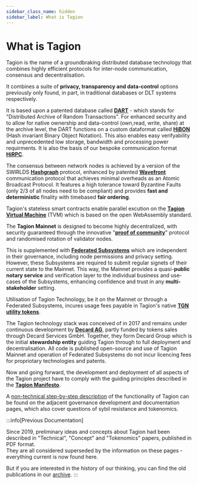 ```yaml
---
sidebar_class_name: hidden
sidebar_label: What is Tagion
---
```

# What is Tagion

Tagion is the name of a groundbraking distributed database technology that combines highly efficient protocols for inter-node communication, consensus and decentralisation. 

It combines a suite of **privacy, transparency and data-control** options previously only found, in part, in traditional databases or DLT systems respectively. 

It is based upon a patented database called [**DART**](https://docs.tagion.org/tech/protocols/dart) - which stands for "Distributed Archive of Random Transactions". For enhanced security and to allow for native ownership and data-control (own,read, write, share) at the archive level, the DART functions on a custom dataformat called [**HiBON**](https://www.hibon.org/posts/hibonproperties/) (Hash invariant Binary Object Notation). This also enables easy verifyability and unprecedented low storage, bandwidth and processing power requirments. It is also the basis of our bespoke communication format [**HiRPC**](https://www.hibon.org/posts/hirpc/). 

The consensus between network nodes is achieved by a version of the SWIRLDS [**Hashgraph**](https://docs.tagion.org/tech/protocols/consensus/HashGraph) protocol, enhanced by patented [**Wavefront**](https://docs.tagion.org/tech/protocols/wavefront) communication protocol that achieves minimal overheads as an Atomic Broadcast Protocol.  It features a high tolerance toward Byzantine Faults (only 2/3 of all nodes need to be compliant) and provides **fast and deterministic** finality with timebased **fair ordering**. 

Tagion's stateless smart contracts enable parallel excution on the [**Tagion Virtual Machine**](https://docs.tagion.org/tech/architecture/TVM) (TVM) which is based on the open WebAssembly standard.

The **Tagion Mainnet** is designed to become highly decentralized, with security guaranteed through the innovative "[**proof of community**](https://docs.tagion.org/gov/governance_areas/network_formation/tagion)" protocol and randomised rotation of validator nodes. 

This is supplemented with [**Federated Subsystems**](https://docs.tagion.org/gov/intro/network) which are independent in their governance, including node permissions and privacy setting. However, these Subsystems are required to submit regular signets of their current state to the Mainnet. This way, the Mainnet provides a quasi-**public notary service** and verification layer to the individual business and use-cases of the Subsystems, enhancing confidence and trust in any **multi-stakeholder** setting. 

Utilisation of Tagion Technology, be it on the Mainnet or through a Federated Subsystems, incures usage fees payable in Tagion's native [**TGN utility tokens**](https://docs.tagion.org/gov/governance_areas/token_economy/utility_token).

The Tagion technology stack was conceived of in 2017 and remains under continuous development by [**Decard AG**](https://www.decard.io/), partly funded by tokens sales through Decard Services GmbH. Together, they form Decard Group which is the initial **stewardship entity** guiding Tagion through to full deployment and decentralisation. All code is published open-source and use of Tagion Mainnet and operation of Federated Subsystems do not incur licencing fees for propriotary technologies and patents.

Now and going forward, the development and deployment of all aspects of the Tagion project have to comply with the guiding principles described in the [**Tagion Manifesto**](https://docs.tagion.org/gov/intro/manifesto). 

A [non-technical step-by-step description](https://docs.tagion.org/gov/intro/jargonbusting) of the functionality of Tagion can be found on the adjacent governance development and documentation pages, which also cover questions of sybil resistance and tokenomics. 

:::info[Previous Documentation]

Since 2019, preliminary ideas and concepts about Tagion had been described in "Technical", "Concept" and "Tokenomics" papers, published in PDF format.  
They are all considered superseded by the information on these pages - everything current is now found here. 

But if you are interested in the history of our thinking, you can find the old publications in our [archive](https://docs.tagion.org/gov/intro/archive).
:::


